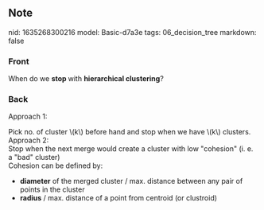 ## Note
nid: 1635268300216
model: Basic-d7a3e
tags: 06_decision_tree
markdown: false

### Front
When do we <b>stop </b>with <b>hierarchical clustering</b>?

### Back
Approach 1:
<div>
  Pick no. of cluster \(k\) before hand and stop when we have \(k\)
  clusters.
</div>
<div>
  Approach 2:
</div>
<div>
  Stop when the next merge would create a cluster with low
  "cohesion" (i. e. a "bad" cluster)
</div>
<div>
  Cohesion can be defined by:
</div>
<div>
  <ul>
    <li><b>diameter</b> of the merged cluster / max. distance
    between any pair of points in the cluster
    <li><b>radius</b> / max. distance of a point from centroid (or
    clustroid)
  </ul>
</div>
